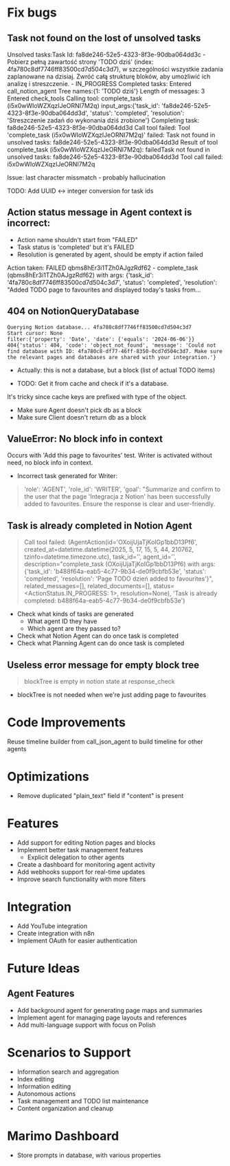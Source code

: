 # Fix bugs

## Task not found on the lost of unsolved tasks

Unsolved tasks:Task Id: fa8de246-52e5-4323-8f3e-90dba064dd3c - Pobierz pełną zawartość strony 'TODO dziś' (index: 4fa780c8df7746ff83500cd7d504c3d7), w szczególności wszystkie zadania zaplanowane na dzisiaj. Zwróć całą strukturę bloków, aby umożliwić ich analizę i streszczenie. - IN_PROGRESS
Completed tasks:
Entered call_notion_agent
Tree names:{1: 'TODO dziś'}
Length of messages: 3
Entered check_tools
Calling tool: complete_task (i5x0wWIoWZXqzIJeORNI7M2q)
input_args:{'task_id': 'fa8de246-52e5-4323-8f3e-90dba064dd3d', 'status': 'completed', 'resolution': 'Streszczenie zadań do wykonania dziś zrobione'}
Completing task: fa8de246-52e5-4323-8f3e-90dba064dd3d
Call tool failed: Tool 'complete_task (i5x0wWIoWZXqzIJeORNI7M2q)' failed: Task not found in unsolved tasks: fa8de246-52e5-4323-8f3e-90dba064dd3d
Result of tool complete_task (i5x0wWIoWZXqzIJeORNI7M2q): failedTask not found in unsolved tasks: fa8de246-52e5-4323-8f3e-90dba064dd3d
Tool call failed: i5x0wWIoWZXqzIJeORNI7M2q

Issue: last character missmatch - probably hallucination

TODO: Add UUID <-> integer conversion for task ids

## Action status message in Agent context is incorrect:

* Action name shouldn't start from "FAILED"
* Task status is 'completed' but it's FAILED
* Resolution is generated by agent, should be empty if action failed

Action taken: FAILED     qbms8hEr3i1TZh0AJgzRdf62 - complete_task (qbms8hEr3i1TZh0AJgzRdf62) with args: {'task_id': '4fa780c8df7746ff83500cd7d504c3d7', 'status': 'completed', 'resolution': "Added TODO page to favourites and displayed today's tasks from...

## 404 on NotionQueryDatabase

```
Querying Notion database... 4fa780c8df7746ff83500cd7d504c3d7
Start cursor: None
filter:{'property': 'Date', 'date': {'equals': '2024-06-06'}}
404{'status': 404, 'code': 'object_not_found', 'message': 'Could not find database with ID: 4fa780c8-df77-46ff-8350-0cd7d504c3d7. Make sure the relevant pages and databases are shared with your integration.'}
```

* Actually: this is not a database, but a block (list of actual TODO items)

- TODO: Get it from cache and check if it's a database.

It's tricky since cache keys are prefixed with type of the object.

- Make sure Agent doesn't pick db as a block
- Make sure Client doesn't return db as a block


## ValueError: No block info in context

Occurs with 'Add this page to favourites' test. Writer is activated without need, no block info in context.

* Incorrect task generated for Writer:

> 'role': 'AGENT', 'role_id': 'WRITER', 'goal': "Summarize and confirm to the user that the page 'Integracja z Notion' has been successfully added to favourites. Ensure the response is clear and user-friendly.

## Task is already completed in Notion Agent

> Call tool failed: (AgentAction(id='OXoijUjaTjKoIGp1bbD13Pf6', created_at=datetime.datetime(2025, 5, 17, 15, 5, 44, 210762, tzinfo=datetime.timezone.utc), task_id='', agent_id='', description="complete_task (OXoijUjaTjKoIGp1bbD13Pf6) with args: {'task_id': 'b488f64a-eab5-4c77-9b34-de0f9cbfb53e', 'status': 'completed', 'resolution': 'Page TODO dzień added to favourites'}", related_messages=[], related_documents=[], status=<ActionStatus.IN_PROGRESS: 1>, resolution=None), 'Task is already completed: b488f64a-eab5-4c77-9b34-de0f9cbfb53e')

- Check what kinds of tasks are generated
   - What agent ID they have
   - Which agent are they passed to?
- Check what Notion Agent can do once task is completed
- Check what Planning Agent can do once task is completed

## Useless error message for empty block tree

> blockTree is empty in notion state at response_check

- blockTree is not needed when we're just adding page to favourites

# Code Improvements

Reuse timeline builder from call_json_agent to build timeline for other agents

# Optimizations

- Remove duplicated "plain_text" field if "content" is present

# Features
- Add support for editing Notion pages and blocks
- Implement better task management features
   - Explicit delegation to other agents
- Create a dashboard for monitoring agent activity
- Add webhooks support for real-time updates
- Improve search functionality with more filters

# Integration
- Add YouTube integration
- Create integration with n8n
- Implement OAuth for easier authentication

# Future Ideas
## Agent Features
- Add background agent for generating page maps and summaries
- Implement agent for managing page layouts and references
- Add multi-language support with focus on Polish

# Scenarios to Support
- Information search and aggregation
- Index editing
- Information editing
- Autonomous actions
- Task management and TODO list maintenance
- Content organization and cleanup

# Marimo Dashboard

- Store prompts in database, with various properties

